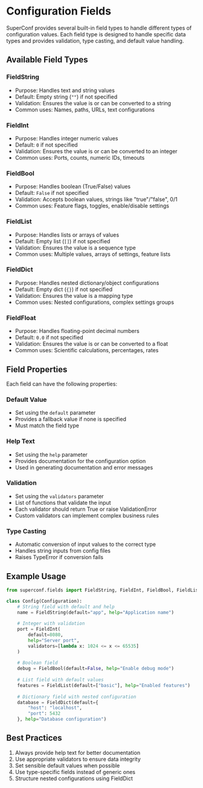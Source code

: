 # Configuration Fields

SuperConf provides several built-in field types to handle different types of configuration values. Each field type is designed to handle specific data types and provides validation, type casting, and default value handling.

## Available Field Types

### FieldString

- Purpose: Handles text and string values
- Default: Empty string (`""`) if not specified
- Validation: Ensures the value is or can be converted to a string
- Common uses: Names, paths, URLs, text configurations

### FieldInt

- Purpose: Handles integer numeric values
- Default: `0` if not specified
- Validation: Ensures the value is or can be converted to an integer
- Common uses: Ports, counts, numeric IDs, timeouts

### FieldBool

- Purpose: Handles boolean (True/False) values
- Default: `False` if not specified
- Validation: Accepts boolean values, strings like "true"/"false", 0/1
- Common uses: Feature flags, toggles, enable/disable settings

### FieldList

- Purpose: Handles lists or arrays of values
- Default: Empty list (`[]`) if not specified
- Validation: Ensures the value is a sequence type
- Common uses: Multiple values, arrays of settings, feature lists

### FieldDict

- Purpose: Handles nested dictionary/object configurations
- Default: Empty dict (`{}`) if not specified
- Validation: Ensures the value is a mapping type
- Common uses: Nested configurations, complex settings groups

### FieldFloat

- Purpose: Handles floating-point decimal numbers
- Default: `0.0` if not specified
- Validation: Ensures the value is or can be converted to a float
- Common uses: Scientific calculations, percentages, rates

## Field Properties

Each field can have the following properties:

### Default Value

- Set using the `default` parameter
- Provides a fallback value if none is specified
- Must match the field type

### Help Text

- Set using the `help` parameter
- Provides documentation for the configuration option
- Used in generating documentation and error messages

### Validation

- Set using the `validators` parameter
- List of functions that validate the input
- Each validator should return True or raise ValidationError
- Custom validators can implement complex business rules

### Type Casting

- Automatic conversion of input values to the correct type
- Handles string inputs from config files
- Raises TypeError if conversion fails

## Example Usage

```python
from superconf.fields import FieldString, FieldInt, FieldBool, FieldList, FieldDict

class Config(Configuration):
    # String field with default and help
    name = FieldString(default="app", help="Application name")
    
    # Integer with validation
    port = FieldInt(
        default=8080,
        help="Server port",
        validators=[lambda x: 1024 <= x <= 65535]
    )
    
    # Boolean field
    debug = FieldBool(default=False, help="Enable debug mode")
    
    # List field with default values
    features = FieldList(default=["basic"], help="Enabled features")
    
    # Dictionary field with nested configuration
    database = FieldDict(default={
        "host": "localhost",
        "port": 5432
    }, help="Database configuration")
```

## Best Practices

1. Always provide help text for better documentation
2. Use appropriate validators to ensure data integrity
3. Set sensible default values when possible
4. Use type-specific fields instead of generic ones
5. Structure nested configurations using FieldDict

